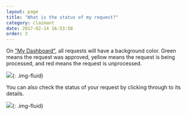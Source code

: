 ```yaml
---
layout: page
title: "What is the status of my request?"
category: claimant
date: 2017-02-14 16:53:58
order: 3
---
```


On ["My Dashboard"]({{site.demo_site}}/dashboard/),
all requests will have a background color.
Green means the request was approved,
yellow means the request is being processed,
and red means the request is unprocessed.

![]({{site.baseurl}}/img/claimant-dashboard.png){: .img-fluid}

You can also check the status of your request
by clicking through to its details.

![]({{site.baseurl}}/img/status.png){: .img-fluid}

